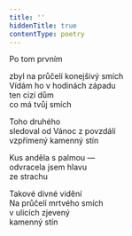 ```yaml
---
title: ''
hiddenTitle: true
contentType: poetry
---
```


<section>

Po tom prvním

zbyl na průčelí konejšivý smích  
Vídám ho v hodinách západu  
ten cizí dům  
co má tvůj smích

</section>

<section>

Toho druhého  
sledoval od Vánoc z povzdálí  
vzpřímený kamenný stín

</section>

<section>

Kus anděla s palmou —  
odvracela jsem hlavu  
ze strachu

</section>

<section>

Takové divné vidění  
Na průčelí mrtvého smích  
v ulicích zjevený  
kamenný stín

</section>
